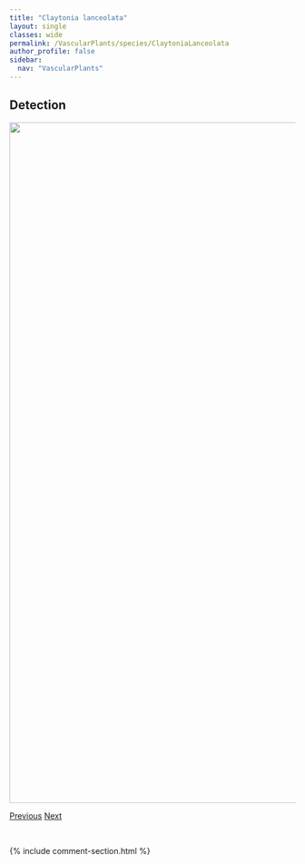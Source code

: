 ```yaml
---
title: "Claytonia lanceolata"
layout: single
classes: wide
permalink: /VascularPlants/species/ClaytoniaLanceolata
author_profile: false
sidebar:
  nav: "VascularPlants"
---
```


<h2>Detection</h2>

<a href="https://drive.google.com/uc?export=view&id=1sqQWVGmCICastl9icKTLY3wBNLgKXlCT">
<img src="https://drive.google.com/uc?export=view&id=1sqQWVGmCICastl9icKTLY3wBNLgKXlCT" height = "1200" width = "800">
</a>


<a href="/DevelopmentWebsite/VascularPlants/species/CirsiumVulgare" class="pagination--pager" title="Cirsium vulgare">Previous</a> <a href="/DevelopmentWebsite/VascularPlants/species/Clematis" class="pagination--pager" title="Clematis">Next</a>

<p>&nbsp;</p>

{% include comment-section.html %}
